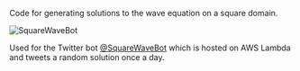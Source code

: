 Code for generating solutions to the wave equation on a square domain.

![SquareWaveBot](assets/sample.png)

Used for the Twitter bot [@SquareWaveBot](https://twitter.com/squarewavebot) which is hosted on AWS Lambda and tweets a random solution once a day.